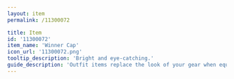 ```yaml
---
layout: item
permalink: /11300072

title: Item
id: '11300072'
item_name: 'Winner Cap'
icon_url: '11300072.png'
tooltip_description: 'Bright and eye-catching.'
guide_description: 'Outfit items replace the look of your gear when equipped.'
---
```

